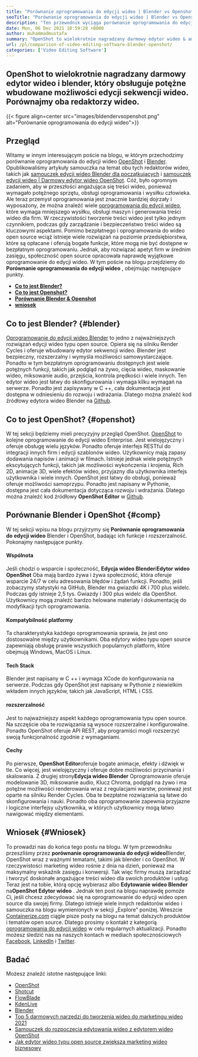 ```yaml
---
title: "Porównanie oprogramowania do edycji wideo | Blender vs Openshot" 
seoTitle: "Porównanie oprogramowania do edycji wideo | Blender vs Openshot" 
description: "Ten przewodnik wyciąga porównanie oprogramowania do edycji wideo, platformy edycji wideo Blender i edytora wideo OpenShot. Obaj czołowymi redaktorami są open source." 
date: Mon, 06 Dec 2021 10:59:28 +0000
author: muhammadmustafa
summary: "OpenShot to wielokrotnie nagradzany darmowy edytor wideo & amp; Blender, który obsługuje mocne wbudowane możliwości edycji sekwencji wideo. Porównajmy oba redaktorzy wideo." 
url: /pl/comparison-of-video-editing-software-blender-openshot/
categories: ['Video Editing Software']
---
```


## OpenShot to wielokrotnie nagradzany darmowy edytor wideo i blender, który obsługuje potężne wbudowane możliwości edycji sekwencji wideo. Porównajmy oba redaktorzy wideo.

{{< figure align=center src="images/bldendervsopenshot.png" alt="Porównanie oprogramowania do edycji wideo">}}


## Przegląd
Witamy w innym interesującym poście na blogu, w którym przechodzimy porównanie oprogramowania do edycji wideo [OpenShot][1] i [Blender][2]. Opublikowaliśmy artykuły samouczka na temat obu tych redaktorów wideo, takich jak [samouczek edycji wideo Blender dla początkujących][3] i [samouczek edycji wideo | Darmowy edytor wideo OpenShot][4]. Cóż, było ogromnym zadaniem, aby w przeszłości angażująca się treści wideo, ponieważ wymagało potężnego sprzętu, obsługi oprogramowania i wysiłku człowieka. Ale teraz przemysł oprogramowania jest znacznie bardziej dojrzały i wyposażony, że można znaleźć wiele [oprogramowania do edycji wideo][5], które wymaga mniejszego wysiłku, obsługi maszyn i generowania treści wideo dla firm.
W rzeczywistości tworzenie treści wideo jest tylko jednym czynnikiem, podczas gdy zarządzanie i bezpieczeństwo treści wideo są kluczowymi aspektami. Pomimo bezpłatnego i oprogramowania do wideo open source wciąż istnieje wiele rozwiązań na poziomie przedsiębiorstwa, które są opłacane i oferują bogate funkcje, które mogą nie być dostępne w bezpłatnym oprogramowaniu. Jednak, aby rozwiązać apetyt firm w średnim zasięgu, społeczność open source opracowała naprawdę wyjątkowe oprogramowanie do edycji wideo. W tym poście na blogu przejdziemy do **Porównanie oprogramowania do edycji wideo** , obejmując następujące punkty.
* **[Co to jest Blender?][6]** 
* **[Co to jest Openshot?][7]** 
* **[Porównanie Blender & Openshot][8]** 
* **[wniosek][9]** 

## Co to jest Blender? {#blender}

[Oprogramowanie do edycji wideo Blender][10] to jedno z najważniejszych rozwiązań edycji wideo typu open source. Opiera się na silniku Render Cycles i oferuje wbudowany edytor sekwencji wideo. Blender jest bezpieczny, rozszerzalny i wymyśla możliwości samowystarczające. Ponadto w tym bezpłatnym oprogramowaniu dostępnych jest wiele potężnych funkcji, takich jak podgląd na żywo, cięcia wideo, maskowanie wideo, miksowanie audio, przejścia, kontrola prędkości i wiele innych. Ten edytor wideo jest łatwy do skonfigurowania i wymaga kilku wymagań na serwerze. Ponadto jest zapisywany w C ++, cała dokumentacja jest dostępna w odniesieniu do rozwoju i wdrażania. Dlatego można znaleźć kod źródłowy edytora wideo Blender na [Github][11].

## Co to jest OpenShot? {#openshot}

W tej sekcji będziemy mieli precyzyjny przegląd OpenShot. [OpenShot][1] to kolejne oprogramowanie do edycji wideo Enterprise. Jest wielojęzyczny i oferuje obsługę wielu języków. Ponadto oferuje interfejs RESTful do integracji innych firm i edycji szablonów wideo. Użytkownicy mają zapasy dodawania napisów i animacji w filmach. Istnieje jednak wiele potężnych ekscytujących funkcji, takich jak możliwości wykończenia i krojenia, Rich 2D, animacje 3D, wiele efektów wideo, przyjazny dla użytkownika interfejs użytkownika i wiele innych. OpenShot jest łatwy do obsługi, ponieważ oferuje możliwości samoprzypu. Ponadto jest napisany w Pythonie, dostępna jest cała dokumentacja dotycząca rozwoju i wdrażania. Dlatego można znaleźć kod źródłowy **OpenShot Editor** w [Github][12].

## Porównanie Blender i OpenShot {#comp}

W tej sekcji wpisu na blogu przyjrzymy się **Porównanie oprogramowania do edycji wideo** Blender i OpenShot, badając ich funkcje i rozszerzalność. Pokonajmy następujące punkty.

#### Wspólnota
Jeśli chodzi o wsparcie i społeczność, **Edycja wideo Blender**i**Edytor wideo OpenShot** Oba mają bardzo żywa i żywa społeczność, która oferuje wsparcie 24/7 w celu adresowania błędów i żądań funkcji. Ponadto, jeśli zobaczymy statystyki na GitHub, Blender ma gwiazdki 4K i 700 plus widelc. Podczas gdy istnieje 2,5 tys. Gwiazdy i 300 plus widelc dla OpenShot. Użytkownicy mogą znaleźć bardzo helowane materiały i dokumentację do modyfikacji tych oprogramowania.

#### Kompatybilność platformy
Ta charakterystyka każdego oprogramowania sprawia, że ​​jest ono dostosowalne między użytkownikami. Oba edytory wideo typu open source zapewniają obsługę prawie wszystkich popularnych platform, które obejmują Windows, MacOS i Linux.

#### Tech Stack
Blender jest napisany w C ++ i wymaga XCode do konfigurowania na serwerze. Podczas gdy OpenShot jest napisany w Pythonie z niewielkim wkładem innych języków, takich jak JavaScript, HTML i CSS.

#### rozszerzalność
Jest to najważniejszy aspekt każdego oprogramowania typu open source. Na szczęście oba te rozwiązania są wysoce rozszerzalne i konfigurowalne. Ponadto OpenShot oferuje API REST, aby programiści mogli rozszerzyć swoją funkcjonalność zgodnie z wymaganiami.

#### **Cechy** 
Po pierwsze, **OpenShot Editor**oferuje bogate animacje, efekty i dźwięk w tle. Co więcej, jest wielojęzyczny i oferuje dobre możliwości przycinania i skalowania. Z drugiej strony**Edycja wideo Blender** Oprogramowanie oferuje modelowanie 3D, miksowanie audio, Klucz Chroma, podgląd na żywo i ma potężne możliwości renderowania wraz z regulacjami warstw, ponieważ jest oparte na silniku Render Cycles. Oba te bezpłatne rozwiązania są łatwe do skonfigurowania i nauki. Ponadto oba oprogramowanie zapewnia przyjazne i logiczne interfejsy użytkownika, w których użytkownicy mogą łatwo nawigować między elementami.

## Wniosek  {#Wniosek}

To prowadzi nas do końca tego postu na blogu. W tym przewodniku przeszliśmy przez **porównanie oprogramowania do edycji wideo**Blender, OpenShot wraz z ważnymi tematami, takimi jak blender i co OpenShot. W rzeczywistości marketing wideo rośnie z dnia na dzień, ponieważ ma maksymalny wskaźnik zasięgu i konwersji. Tak więc firmy muszą zarządzać i tworzyć doskonałe angażujące treści wideo dla swoich produktów i usług. Teraz jest na tobie, którą opcję wybierasz albo **Edytowanie wideo Blender** na**OpenShot Edytor wideo** . Jednak ten post na blogu naprawdę pomoże Ci, jeśli chcesz zdecydować się na oprogramowanie do edycji wideo open source dla swojej firmy. Dlatego istnieje wiele innych redaktorów wideo i samouczka na blogu wymienionych w sekcji „Explore” poniżej.
Wreszcie [Containerize.com][13] ciągle pisze posty na blogu na temat dalszych produktów i tematów open source. Dlatego prosimy o kontakt z kategorią [oprogramowania do edycji wideo][14] w celu regularnych aktualizacji. Ponadto możesz śledzić nas na naszych kontach w mediach społecznościowych [Facebook][15], [LinkedIn][16] i [Twitter][17].

## Badać
Możesz znaleźć istotne następujące linki:
  * [OpenShot][1]
  * [Shotcut][18]
  * [FlowBlade][19]
  * [KdenLive][20]
  * [Blender][2]
  * [Top 5 darmowych narzędzi do tworzenia wideo do marketingu wideo 2021][21]
  * [Samouczek do rozpoczęcia edytowania wideo z edytorem wideo OpenShot][22]
  * [Jak edytor wideo typu open source zwiększa marketing wideo biznesowy][23]



[1]: https://products.containerize.com/video-editing-software/openshot
[2]: https://products.containerize.com/video-editing-software/blender
[3]: https://blog.containerize.com/video-editing-software/blender-video-editing-tutorial-for-beginners/
[4]: https://blog.containerize.com/video-editing-software/openshot-video-editor-tutorial-for-beginners-open-source/
[5]: https://products.containerize.com/video-editing-software/
[6]: #blender
[7]: #openshot
[8]: #comp
[9]: #Conclusion
[10]: https://products.containerize.com/video-editing-software/blender/
[11]: https://github.com/blender/blender
[12]: https://github.com/OpenShot/openshot-qt
[13]: https://www.containerize.com/
[14]: https://products.containerize.com/video-editing-software
[15]: https://web.facebook.com/containerize
[16]: https://www.linkedin.com/company/containerize/
[17]: https://twitter.com/containerize_co
[18]: https://products.containerize.com/video-editing-software/shotcut
[19]: https://products.containerize.com/video-editing-software/flowblade
[20]: https://products.containerize.com/video-editing-software/kdenlive
[21]: https://blog.containerize.com/video-editing-software/top-5-open-source-video-editor-software-for-video-marketing/
[22]: https://blog.containerize.com/video-editing-software/openshot-video-editor-tutorial-for-beginners-open-source/
[23]: https://blog.containerize.com/video-editing-software/how-video-editing-software-improves-business-video-marketing/
